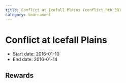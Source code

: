 ```yaml
---
title: Conflict at Icefall Plains (conflict_hth_08)
category: tournament
---
```

# Conflict at Icefall Plains

  * Start date: 2016-01-10
  * End date: 2016-01-14

## Rewards

